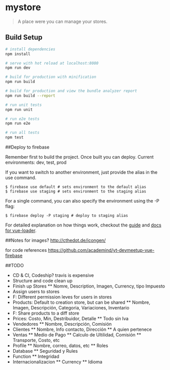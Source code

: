 # mystore

> A place were you can manage your stores.

## Build Setup

``` bash
# install dependencies
npm install

# serve with hot reload at localhost:8080
npm run dev

# build for production with minification
npm run build

# build for production and view the bundle analyzer report
npm run build --report

# run unit tests
npm run unit

# run e2e tests
npm run e2e

# run all tests
npm test
```

##Deploy to firebase

Remember first to build the project. Once built you can deploy.
Current environments: dev, test, prod

If you want to switch to another environment, just provide the alias in the use command.

```
$ firebase use default # sets environment to the default alias
$ firebase use staging # sets environment to the staging alias
```

For a single command, you can also specify the environment using the -P flag:

```
$ firebase deploy -P staging # deploy to staging alias
```

For detailed explanation on how things work, checkout the [guide](http://vuejs-templates.github.io/webpack/) and [docs for vue-loader](http://vuejs.github.io/vue-loader).


##Notes
for images? http://cthedot.de/icongen/

for code references https://github.com/academind/yt-devmeetup-vue-firebase

##TODO
* CD & CI, Codeship? travis is expensive
* Structure and code clean up
* Finish up Stores
** Nomre, Description, Imagen, Currency, tipo Impuesto
* Assign users to stores 
* F: Different permission leves for users in stores
* Products: Default to creation store, but can be shared
** Nombre, Imagen, Descripción, Categoria, Variaciones, Inventario
* F: Share products to a diff store
* Prices: Costo, Min, Destribuidor, Detalle
** Todo sin Iva
* Vendedores
** Nombre, Descripción, Comisión
* Clientes
** Nombre, Info contacto, Dirección
** A quien pertenece
* Ventas
** Medio de Pago
** Calculo de Ultilidad, Comisión
** Transporte, Costo, etc
* Profile
** Nombre, correo, datos, etc
** Roles
* Database
** Seguridad y Rules
* Function
** Integridad
* Internacionalizacion
** Currency
** Idioma


